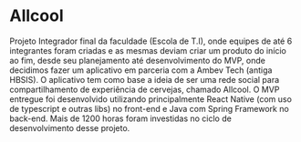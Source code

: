 # Allcool

 Projeto Integrador final da faculdade (Escola de T.I), onde equipes de até 6 integrantes foram criadas e as mesmas deviam criar um produto do início ao fim, desde seu planejamento até desenvolvimento do MVP, onde decidimos fazer um aplicativo em parceria com a Ambev Tech (antiga HBSIS). O aplicativo tem como base a ideia de ser uma rede social para compartilhamento de experiência de cervejas, chamado Allcool. O MVP entregue foi desenvolvido utilizando principalmente React Native (com uso de typescript e outras libs) no front-end e Java com Spring Framework no back-end. Mais de 1200 horas foram investidas no ciclo de desenvolvimento desse projeto.
